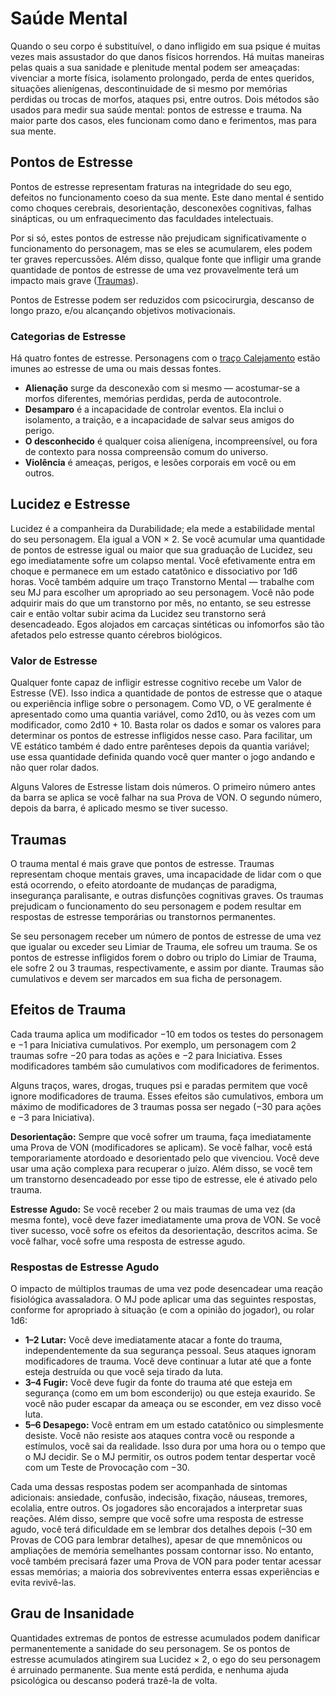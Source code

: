 # Saúde Mental

Quando o seu corpo é substituível, o dano infligido em sua psique é muitas vezes mais assustador do que danos físicos horrendos. Há muitas maneiras pelas quais a sua sanidade e plenitude mental podem ser ameaçadas: vivenciar a morte física, isolamento prolongado, perda de entes queridos, situações alienígenas, descontinuidade de si mesmo por memórias perdidas ou trocas de morfos, ataques psi, entre outros. Dois métodos são usados para medir sua saúde mental: pontos de estresse e trauma. Na maior parte dos casos, eles funcionam como dano e ferimentos, mas para sua mente.

## Pontos de Estresse

Pontos de estresse representam fraturas na integridade do seu ego, defeitos no funcionamento coeso da sua mente. Este dano mental é sentido como choques cerebrais, desorientação, desconexões cognitivas, falhas sinápticas, ou um enfraquecimento das faculdades intelectuais.

Por si só, estes pontos de estresse não prejudicam significativamente o funcionamento do personagem, mas se eles se acumularem, eles podem ter graves repercussões. Além disso, qualque fonte que infligir uma grande quantidade de pontos de estresse de uma vez provavelmente terá um impacto mais grave ([Traumas](../12/18-mental-health.md#trauma)).

Pontos de Estresse podem ser reduzidos com psicocirurgia, descanso de longo prazo, e/ou alcançando objetivos motivacionais.

### Categorias de Estresse

Há quatro fontes de estresse. Personagens com o [traço Calejamento](../04/28-traits.md#hardening) estão imunes ao estresse de uma ou mais dessas fontes.

- **Alienação** surge da desconexão com si mesmo — acostumar-se a morfos diferentes, memórias perdidas, perda de autocontrole.
- **Desamparo** é a incapacidade de controlar eventos. Ela inclui o isolamento, a traição, e a incapacidade de salvar seus amigos do perigo.
- **O desconhecido** é qualquer coisa alienígena, incompreensível, ou fora de contexto para nossa compreensão comum do universo.
- **Violência** é ameaças, perigos, e lesões corporais em você ou em outros.

## Lucidez e Estresse

Lucidez é a companheira da Durabilidade; ela mede a estabilidade mental do seu personagem. Ela igual a VON × 2. Se você acumular uma quantidade de pontos de estresse igual ou maior que sua graduação de Lucidez, seu ego imediatamente sofre um colapso mental. Você efetivamente entra em choque e permanece em um estado catatônico e dissociativo por 1d6 horas. Você também adquire um traço Transtorno Mental — trabalhe com seu MJ para escolher um apropriado ao seu personagem. Você não pode adquirir mais do que um transtorno por mês, no entanto, se seu estresse cair e então voltar subir acima da Lucidez seu transtorno será desencadeado. Egos alojados em carcaças sintéticas ou infomorfos são tão afetados pelo estresse quanto cérebros biológicos.

### Valor de Estresse

Qualquer fonte capaz de infligir estresse cognitivo recebe um Valor de Estresse (VE). Isso indica a quantidade de pontos de estresse que o ataque ou experiência inflige sobre o personagem. Como VD, o VE geralmente é apresentado como uma quantia variável, como 2d10, ou às vezes com um modificador, como 2d10 + 10. Basta rolar os dados e somar os valores para determinar os pontos de estresse infligidos nesse caso. Para facilitar, um VE estático também é dado entre parênteses depois da quantia variável; use essa quantidade definida quando você quer manter o jogo andando e não quer rolar dados.

Alguns Valores de Estresse listam dois números. O primeiro número antes da barra se aplica se você falhar na sua Prova de VON. O segundo número, depois da barra, é aplicado mesmo se tiver sucesso.

## Traumas

O trauma mental é mais grave que pontos de estresse. Traumas representam choque mentais graves, uma incapacidade de lidar com o que está ocorrendo, o efeito atordoante de mudanças de paradigma, insegurança paralisante, e outras disfunções cognitivas graves. Os traumas prejudicam o funcionamento do seu personagem e podem resultar em respostas de estresse temporárias ou transtornos permanentes.

Se seu personagem receber um número de pontos de estresse de uma vez que igualar ou exceder seu Limiar de Trauma, ele sofreu um trauma. Se os pontos de estresse infligidos forem o dobro ou triplo do Limiar de Trauma, ele sofre 2 ou 3 traumas, respectivamente, e assim por diante. Traumas são cumulativos e devem ser marcados em sua ficha de personagem.

## Efeitos de Trauma

Cada trauma aplica um modificador −10 em todos os testes do personagem e −1 para Iniciativa cumulativos. Por exemplo, um personagem com 2 traumas sofre −20 para todas as ações e −2 para Iniciativa. Esses modificadores também são cumulativos com modificadores de ferimentos.

Alguns traços, wares, drogas, truques psi e paradas permitem que você ignore modificadores de trauma. Esses efeitos são cumulativos, embora um máximo de modificadores de 3 traumas possa ser negado (−30 para ações e −3 para Iniciativa).

**Desorientação:** Sempre que você sofrer um trauma, faça imediatamente uma Prova de VON (modificadores se aplicam). Se você falhar, você está temporariamente atordoado e desorientado pelo que vivenciou. Você deve usar uma ação complexa para recuperar o juízo. Além disso, se você tem um transtorno desencadeado por esse tipo de estresse, ele é ativado pelo trauma.

**Estresse Agudo:** Se você receber 2 ou mais traumas de uma vez (da mesma fonte), você deve fazer imediatamente uma prova de VON. Se você tiver sucesso, você sofre os efeitos da desorientação, descritos acima. Se você falhar, você sofre uma resposta de estresse agudo.

### Respostas de Estresse Agudo

O impacto de múltiplos traumas de uma vez pode desencadear uma reação fisiológica avassaladora. O MJ pode aplicar uma das seguintes respostas, conforme for apropriado à situação (e com a opinião do jogador), ou rolar 1d6:

- **1–2 Lutar:** Você deve imediatamente atacar a fonte do trauma, independentemente da sua segurança pessoal. Seus ataques ignoram modificadores de trauma. Você deve continuar a lutar até que a fonte esteja destruída ou que você seja tirado da luta.
- **3–4 Fugir:** Você deve fugir da fonte do trauma até que esteja em segurança (como em um bom esconderijo) ou que esteja exaurido. Se você não puder escapar da ameaça ou se esconder, em vez disso você luta.
- **5–6 Desapego:** Você entram em um estado catatônico ou simplesmente desiste. Você não resiste aos ataques contra você ou responde a estímulos, você sai da realidade. Isso dura por uma hora ou o tempo que o MJ decidir. Se o MJ permitir, os outros podem tentar despertar você com um Teste de Provocação com −30.

Cada uma dessas respostas podem ser acompanhada de sintomas adicionais: ansiedade, confusão, indecisão, fixação, náuseas, tremores, ecolalia, entre outros. Os jogadores são encorajados a interpretar suas reações. Além disso, sempre que você sofre uma resposta de estresse agudo, você terá dificuldade em se lembrar dos detalhes depois (–30 em Provas de COG para lembrar detalhes), apesar de que mnemônicos ou ampliações de memória semelhantes possam contornar isso. No entanto, você também precisará fazer uma Prova de VON para poder tentar acessar essas memórias; a maioria dos sobreviventes enterra essas experiências e evita revivê-las.

## Grau de Insanidade

Quantidades extremas de pontos de estresse acumulados podem danificar permanentemente a sanidade do seu personagem. Se os pontos de estresse acumulados atingirem sua Lucidez × 2, o ego do seu personagem é arruinado permanente. Sua mente está perdida, e nenhuma ajuda psicológica ou descanso poderá trazê-la de volta.
